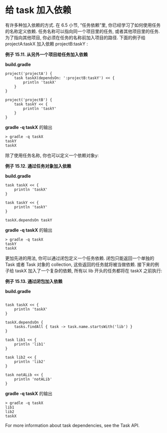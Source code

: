 # 给 task 加入依赖

有许多种加入依赖的方式. 在 6.5 小节, “任务依赖”里, 你已经学习了如何使用任务的名称定义依赖. 任务名称可以指向同一个项目里的任务, 或者其他项目里的任务. 为了指向其他项目, 你必须在任务的名称前加入项目的路径. 下面的例子给 projectA:taskX 加入依赖 projectB:taskY :

**例子 15.11. 从另外一个项目给任务加入依赖**

**build.gradle**

```
project('projectA') {
    task taskX(dependsOn: ':projectB:taskY') << {
        println 'taskX'
    }
}

project('projectB') {
    task taskY << {
        println 'taskY'
    }
}
```

**gradle -q taskX** 的输出

```
> gradle -q taskX
taskY
taskX
```

除了使用任务名称, 你也可以定义一个依赖对象y:

**例子 15.12. 通过任务对象加入依赖**

**build.gradle**

```
task taskX << {
    println 'taskX'
}

task taskY << {
    println 'taskY'
}

taskX.dependsOn taskY
```

**gradle -q taskX** 的输出

```
> gradle -q taskX
taskY
taskX
```

更加先进的用法, 你可以通过闭包定义一个任务依赖. 闭包只能返回一个单独的 Task 或者 Task 对象的 collection, 这些返回的任务就将被当做依赖. 接下来的例子给 taskX 加入了一个复杂的依赖, 所有以 lib 开头的任务都将在 taskX 之前执行:

**例子 15.13. 通过闭包加入依赖**

**build.gradle**
```

task taskX << {
    println 'taskX'
}

taskX.dependsOn {
    tasks.findAll { task -> task.name.startsWith('lib') }
}

task lib1 << {
    println 'lib1'
}

task lib2 << {
    println 'lib2'
}

task notALib << {
    println 'notALib'
}
```

**gradle -q taskX** 的输出

```
> gradle -q taskX
lib1
lib2
taskX
```


For more information about task dependencies, see the Task API.
